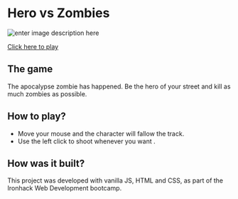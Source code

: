 # Hero vs Zombies

![enter image description here](https://github.com/thiagoevg/Images/blob/master/Screen%20Shot%202021-04-07%20at%2014.57.56.png?raw=true)

[Click here to play](https://thiagoevg.github.io/Hero-vs-Zombies-game/)

## The game

The apocalypse zombie has happened. Be the hero of your street and kill as much zombies as possible.

## How to play?

- Move your mouse and the character will fallow the
  track.
- Use the left click to shoot whenever you want .

## How was it built?

This project was developed with vanilla JS, HTML and CSS, as part of the Ironhack Web Development bootcamp.

